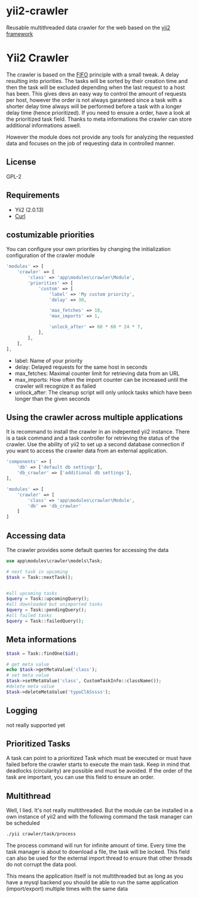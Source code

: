 yii2-crawler
===============

Reusable multithreaded data crawler for the web based on the [yii2 framework](http://www.yiiframework.com)

# Yii2 Crawler
The crawler is based on the [FIFO](https://en.wikipedia.org/wiki/FIFO_(computing_and_electronics)) principle with a small tweak. A delay resulting into priorities. The tasks will be sorted by their creation time and then the task will be excluded depending when the last request to a host has been. This gives devs an easy way to control the amount of requests per host, however the order is not always garanteed since a task with a shorter delay time always will be performed before a task with a longer delay time (hence prioritized). If you need to ensure a order, have a look at the prioritized task field. Thanks to meta informations the crawler can store additional informations aswell. 

However the module does not provide any tools for analyzing the requested data and focuses on the job of requesting data in controlled manner.

## License
GPL-2

## Requirements

- Yii2 (2.0.13)
- [Curl](https://github.com/linslin/Yii2-Curl) 

## costumizable priorities

You can configure your own priorities by changing the initialization configuration of the crawler module

```php
'modules' => [
    'crawler' => [
        'class' => 'app\modules\crawler\Module',
        'priorities' => [
            'custom' => [
                'label' => 'My custom priority',
                'delay' => 30,

                'max_fetches' => 10,
                'max_imports' => 1,

                'unlock_after' => 60 * 60 * 24 * 7,
            ],
        ],
    ],
],
```

- label: Name of your priority
- delay: Delayed requests for the same host in seconds
- max_fetches: Maximal counter limit for retrieving data from an URL
- max_imports: How often the import counter can be increased until the crawler will recognize it as failed
- unlock_after: The cleanup script will only unlock tasks which have been longer than the given seconds

## Using the crawler across multiple applications
It is recommand to install the crawler in an indepented yii2 instance. There is a task command and a task controller for retrieving the status of the crawler. Use the ability of yii2 to set up a second database connection if you want to access the crawler data from an external application.


```php
'components' => [
    'db' => ['default db settings'],
    'db_crawler' => ['additional db settings'],
],

'modules' => [
    'crawler' => [
        'class' => 'app\modules\crawler\Module',
        'db' => 'db_crawler'
    ]
]
```

## Accessing data

The crawler provides some default queries for accessing the data
```php
use app\modules\crawler\models\Task;

# next task in upcoming
$task = Task::nextTask();


#all upcoming tasks
$query = Task::upcomingQuery();
#all downloaded but unimported tasks
$query = Task::pendingQuery();
#all failed tasks
$query = Task::failedQuery();
```

## Meta informations

```php
$task = Task::findOne($id);

# get meta value
echo $task->getMetaValue('class');
# set meta value
$task->setMetaValue('class', CustomTaskInfo::className());
#delete meta value
$task->deleteMetaValue('typoClASssss');
```


## Logging

not really supported yet

## Prioritized Tasks
A task can point to a prioritized Task which must be executed or must have failed before the crawler starts to execute the main task. Keep in mind that deadlocks (circularity) are possible and must be avoided. If the order of the task are important, you can use this field to ensure an order.


## Multithread
Well, I lied. It's not really multithreaded. But the module can be installed in a own instance of yii2 and with the following command the task manager can be scheduled
```sh
./yii crawler/task/process
```
The process command will run for infinite amount of time. Every time the task manager is about to download a file, the task will be locked. This field can also be used for the external import thread to ensure that other threads do not corrupt the data pool.

This means the application itself is not multithreaded but as long as you have a mysql backend you should be able to run the same application (import/export) multiple times with the same data
